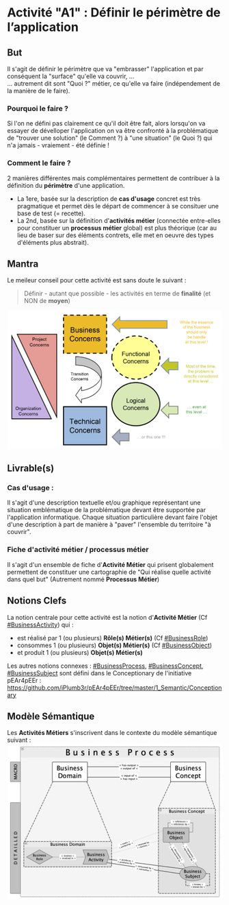 # Activité "A1" : Définir le périmètre de l’application

## But
Il s'agit de définir le périmètre que va "embrasser" l'application et par conséquent la "surface" qu'elle va couvrir,  ...   
... autrement dit sont "Quoi ?" métier, ce qu'elle va faire (indépendement de la manière de le faire).

### Pourquoi le faire ?
Si l'on ne défini pas clairement ce qu'il doit être fait, alors lorsqu'on va essayer de dévelloper l'application on va être confronté à la problématique de "trouver une solution" (le Comment ?) à "une situation" (le Quoi ?) qui n'a jamais - vraiement - été définie !

### Comment le faire ?
2 manières différentes mais complémentaires permettent de contribuer à la définition du __périmètre__ d'une application.
* La 1ere, basée sur la description de __cas d'usage__ concret est très pragmatique et permet dès le départ de commencer à se consituer une base de test (= recette).
* La 2nd, basée sur la définition d'__activités métier__ (connectée entre-elles pour constituer un __processus métier__ global) est plus théorique (car au lieu de baser sur des éléments contrets, elle met en oeuvre des types d'éléments plus abstrait). 

## Mantra
Le meileur conseil pour cette activité est sans doute le suivant : 
> Définir - autant que possible - les activités en terme de __finalité__ (et NON de __moyen__)

![BizSpecFctSpec](https://github.com/iPlumb3r/BizApp-Spec-Methodo/blob/master/_Images/BusinessSpecifciation_VS_FunctionalSpecification.png)

## Livrable(s)
### Cas d'usage :
Il s'agit d'une description textuelle et/ou graphique représentant une situation emblématique de la problématique devant être supportée par l'application informatique. Chaque situation particulière devant faire l'objet d'une description à part de manière à "paver" l'ensemble du territoire "à couvrir".

### Fiche d'activité métier / processus métier
Il s'agit d'un ensemble de fiche d'__Activité Métier__ qui prisent globalement permettent de constituer une cartographie de "Qui réalise quelle activité dans quel but" (Autrement nommé __Processus Métier__)
 
## Notions Clefs
La notion centrale pour cette activité est la notion d'__Activité Métier__ (Cf <a href="https://github.com/iPlumb3r/pEAr4pEEr/blob/master/1_Semantic/Conceptionary/%23BusinessActivity.md">#BusinessActivity</a>) qui  : 
* est réalisé par 1 (ou plusieurs) __Rôle(s) Métier(s)__ (Cf <a href="https://github.com/iPlumb3r/pEAr4pEEr/blob/master/1_Semantic/Conceptionary/%23BusinessRole.md">#BusinessRole</a>)
* consommes 1 (ou plusieurs) __Objet(s) Métier(s)__ (Cf <a href="https://github.com/iPlumb3r/pEAr4pEEr/blob/master/1_Semantic/Conceptionary/%23BusinessObject.md">#BusinessObject</a>)
* et produit  1 (ou plusieurs) __Objet(s) Métier(s)__

Les autres notions connexes : <a href="https://github.com/iPlumb3r/pEAr4pEEr/blob/master/1_Semantic/Conceptionary/%23BusinessProcess.md">#BusinessProcess</a>, <a href="https://github.com/iPlumb3r/pEAr4pEEr/blob/master/1_Semantic/Conceptionary/%23BusinessConcept.md">#BusinessConcept</a>, <a href="https://github.com/iPlumb3r/pEAr4pEEr/blob/master/1_Semantic/Conceptionary/%23BusinessSubject.md">#BusinessSubject</a> sont défini dans le Conceptionary de l'initiative pEAr4pEEr : https://github.com/iPlumb3r/pEAr4pEEr/tree/master/1_Semantic/Conceptionary

## Modèle Sémantique
Les __Activités Métiers__ s'inscrivent dans le contexte du modèle sémantique suivant :    
![SemanticModel](https://github.com/iPlumb3r/pEAr4pEEr/blob/master/images/BusinessProcess_2020-05-05.png)



